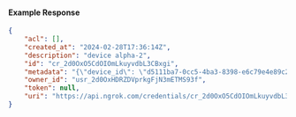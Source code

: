 <!-- Code generated for API Clients. DO NOT EDIT. -->

#### Example Response

```json
{
	"acl": [],
	"created_at": "2024-02-28T17:36:14Z",
	"description": "device alpha-2",
	"id": "cr_2d0OxO5CdOIOmLkuyvdbL3CBxgi",
	"metadata": "{\"device_id\": \"d5111ba7-0cc5-4ba3-8398-e6c79e4e89c2\"}",
	"owner_id": "usr_2d0OxHDRZDVprkgFjN3mETMS93f",
	"token": null,
	"uri": "https://api.ngrok.com/credentials/cr_2d0OxO5CdOIOmLkuyvdbL3CBxgi"
}
```
